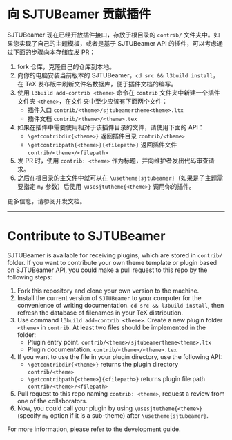 # 向 SJTUBeamer 贡献插件

SJTUBeamer 现在已经开放插件接口，存放于根目录的 `contrib/` 文件夹中。如果您实现了自己的主题模板，或者是基于 SJTUBeamer API 的插件，可以考虑通过下面的步骤向本存储库发 PR：
1. fork 仓库，克隆自己的仓库到本地。
2. 向你的电脑安装当前版本的 SJTUBeamer，`cd src && l3build install`，在 TeX 发布版中刷新文件名数据库，便于插件文档的编写。
3. 使用 `l3build add-contrib <theme>` 命令在 `contrib` 文件夹中新建一个插件文件夹 `<theme>`，在文件夹中至少应该有下面两个文件：
    - 插件入口 `contrib/<theme>/sjtubeamertheme<theme>.ltx`
    - 插件文档 `contrib/<theme>/<theme>.tex`
4. 如果在插件中需要使用相对于该插件目录的文件，请使用下面的 API：
    - `\getcontribdir{<theme>}` 返回插件目录 `contrib/<theme>`
    - `\getcontribpath{<theme>}{<filepath>}` 返回插件文件 `contrib/<theme>/<filepath>`
5. 发 PR 时，使用 `contrib: <theme>` 作为标题，并向维护者发出代码审查请求。
6. 之后在根目录的主文件中就可以在 `\usetheme{sjtubeamer}`（如果是子主题需要指定 `my` 参数）后使用 `\usesjtutheme{<theme>}` 调用你的插件。

更多信息，请参阅开发文档。

-----

# Contribute to SJTUBeamer

SJTUBeamer is available for receiving plugins, which are stored in `contrib/` folder. If you want to contribute your own theme template or plugin based on SJTUBeamer API, you could make a pull request to this repo by the following steps:
1. Fork this repository and clone your own version to the machine.
2. Install the current version of `SJTUBeamer` to your computer for the convenience of writing documentation.
`cd src && l3build install`, then refresh the database of filenames in your TeX distribution.
3. Use command `l3build add-contrib <theme>`. Create a new plugin folder `<theme>` in `contrib`. At least two files should be implemented in the folder:
    - Plugin entry point. `contrib/<theme>/sjtubeamertheme<theme>.ltx`
    - Plugin documentation. `contrib/<theme>/<theme>.tex`
4. If you want to use the file in your plugin directory, use the following API:
    - `\getcontribdir{<theme>}` returns the plugin directory `contrib/<theme>`
    - `\getcontribpath{<theme>}{<filepath>}` returns plugin file path `contrib/<theme>/<filepath>`
5. Pull request to this repo naming `contrib: <theme>`, request a review from one of the collaborators.
6. Now, you could call your plugin by using `\usesjtutheme{<theme>}` (specify `my` option if it is a sub-theme) after `\usetheme{sjtubeamer}`.

For more information, please refer to the development guide.